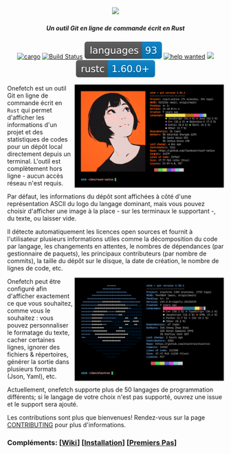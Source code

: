 <h3 align="center"><img src="../assets/onefetch.svg" height="130px"></h3>

<h5 align="center">Un outil Git en ligne de commande écrit en Rust</h5>

<p align="center">
	<a href="https://crates.io/crates/onefetch"><img src="https://img.shields.io/crates/v/onefetch.svg" alt="cargo"></a>
	<a href="https://github.com/o2sh/onefetch/actions"><img src="https://github.com/o2sh/onefetch/workflows/CI/badge.svg" alt="Build Status"></a>
  <a href="https://onefetch.dev"><img src="../assets/language-badge.svg"></a>
	<a href="https://github.com/o2sh/onefetch/issues?q=is%3Aissue+is%3Aopen+label%3A%22help+wanted%22"><img src="https://img.shields.io/github/issues/o2sh/onefetch/help%20wanted?color=green" alt="help wanted"></a>
	<a href="../LICENSE.md"><img src="https://img.shields.io/badge/license-MIT-blue.svg"></a>
	<img src="../assets/msrv-badge.svg">
</p>

<img src="../assets/screenshot-1.png" align="right" height="240px">

Onefetch est un outil Git en ligne de commande écrit en `Rust` qui permet d'afficher les informations d'un projet et des statistiques de codes pour un dépôt local directement depuis un terminal. L'outil est complètement hors ligne - aucun accès réseau n'est requis.

Par défaut, les informations du dépôt sont affichées à côté d'une représentation ASCII du logo du langage dominant, mais vous pouvez choisir d'afficher une image à la place - sur les terminaux le supportant -, du texte, ou laisser vide.

Il détecte automatiquement les licences open sources et fournit à l'utilisateur plusieurs informations utiles comme la décomposition du code par langage, les changements en attentes, le nombres de dépendances (par gestionnaire de paquets), les principaux contributeurs (par nombre de commits), la taille du dépôt sur le disque, la date de création, le nombre de lignes de code, etc.

<img src="../assets/screenshot-2.png" align="right" height="240px">

Onefetch peut être configuré afin d'afficher exactement ce que vous souhaitez, comme vous le souhaitez : vous pouvez personnaliser le formatage du texte, cacher certaines lignes, ignorer des fichiers & répertoires, générer la sortie dans plusieurs formats (Json, Yaml), etc.

Actuellement, onefetch supporte plus de 50 langages de programmation différents; si le langage de votre choix n'est pas supporté, ouvrez une issue et le support sera ajouté.

Les contributions sont plus que bienvenues! Rendez-vous sur la page [CONTRIBUTING](../CONTRIBUTING.md) pour plus d'informations.

### Compléments: \[[Wiki](https://github.com/o2sh/onefetch/wiki)\] \[[Installation](https://github.com/o2sh/onefetch/wiki/Installation)\] \[[Premiers Pas](https://github.com/o2sh/onefetch/wiki/getting-started)\]
